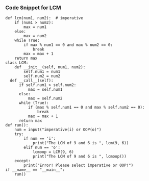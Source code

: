### Code Snippet for LCM
    def lcm(num1, num2):  # imperative
        if (num1 > num2):
            max = num1
        else:
            max = num2
        while True:
            if max % num1 == 0 and max % num2 == 0:
                break
            max = max + 1
        return max
    class LCM:
        def __init__(self, num1, num2):
            self.num1 = num1
            self.num2 = num2
      def __call__(self):
          if self.num1 > self.num2:
              max = self.num1
          else:
              max = self.num2
          while (True):
              if (max % self.num1 == 0 and max % self.num2 == 0):
                  break
              max = max + 1
          return max
    def run():
        num = input("imperative(i) or OOP(o)")
        try:
            if num == 'i':
                print("The LCM of 9 and 6 is ", lcm(9, 6))
            elif num == 'o':
                lcmoop = LCM(9, 6)
                print("The LCM of 9 and 6 is ", lcmoop())
        except:
            print("Error! Please select imperative or OOP!")
    if __name__ == "__main__":
        run()
